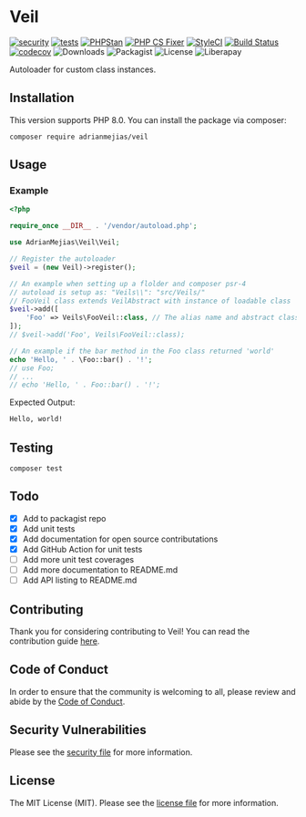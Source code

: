 # Veil

[![security](https://github.com/adrianmejias/veil/actions/workflows/security.yml/badge.svg)](https://github.com/adrianmejias/veil/actions/workflows/security.yml) [![tests](https://github.com/adrianmejias/veil/actions/workflows/tests.yml/badge.svg)](https://github.com/adrianmejias/veil/actions/workflows/tests.yml) [![PHPStan](https://github.com/adrianmejias/veil/actions/workflows/phpstan.yml/badge.svg)](https://github.com/adrianmejias/veil/actions/workflows/phpstan.yml) [![PHP CS Fixer](https://github.com/adrianmejias/veil/actions/workflows/php-cs-fixer.yml/badge.svg)](https://github.com/adrianmejias/veil/actions/workflows/php-cs-fixer.yml) [![StyleCI](https://github.styleci.io/repos/394644917/shield?branch=main)](https://github.styleci.io/repos/394644917?branch=main) [![Build Status](https://travis-ci.com/adrianmejias/veil.svg?branch=main)](https://travis-ci.com/adrianmejias/veil) [![codecov](https://codecov.io/gh/adrianmejias/veil/branch/main/graph/badge.svg?token=P087FQPJ65)](https://codecov.io/gh/adrianmejias/veil) ![Downloads](https://img.shields.io/packagist/dt/adrianmejias/veil) ![Packagist](https://img.shields.io/packagist/v/adrianmejias/veil) ![License](https://img.shields.io/packagist/l/adrianmejias/veil) ![Liberapay](https://img.shields.io/liberapay/patrons/adrianmejias.svg?logo=liberapay)

Autoloader for custom class instances.

## Installation

This version supports PHP 8.0. You can install the package via composer:

`composer require adrianmejias/veil`

## Usage

### Example

```php
<?php

require_once __DIR__ . '/vendor/autoload.php';

use AdrianMejias\Veil\Veil;

// Register the autoloader
$veil = (new Veil)->register();

// An example when setting up a flolder and composer psr-4
// autoload is setup as: "Veils\\": "src/Veils/"
// FooVeil class extends VeilAbstract with instance of loadable class
$veil->add([
    'Foo' => Veils\FooVeil::class, // The alias name and abstract class to alias against.
]);
// $veil->add('Foo', Veils\FooVeil::class);

// An example if the bar method in the Foo class returned 'world'
echo 'Hello, ' . \Foo::bar() . '!';
// use Foo;
// ...
// echo 'Hello, ' . Foo::bar() . '!';
```

Expected Output:
```html
Hello, world!
```

## Testing

`composer test`

## Todo

- [x] Add to packagist repo
- [x] Add unit tests
- [x] Add documentation for open source contributations
- [x] Add GitHub Action for unit tests
- [ ] Add more unit test coverages
- [ ] Add more documentation to README.md
- [ ] Add API listing to README.md

## Contributing

Thank you for considering contributing to Veil! You can read the contribution guide [here](.github/CONTRIBUTING.md).

## Code of Conduct

In order to ensure that the community is welcoming to all, please review and abide by the [Code of Conduct](.github/CODE_OF_CONDUCT.md).

## Security Vulnerabilities

Please see the [security file](SECURITY.md) for more information.

## License

The MIT License (MIT). Please see the [license file](LICENSE.md) for more information.
